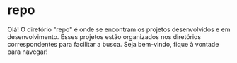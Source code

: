 # repo
Olá!
O diretório "repo" é onde se encontram os projetos desenvolvidos e em desenvolvimento.
Esses projetos estão organizados nos diretórios correspondentes para facilitar a busca.
Seja bem-vindo, fique à vontade para navegar!
